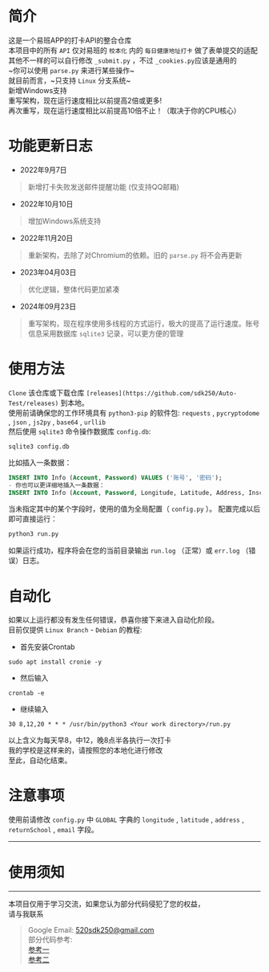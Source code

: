 # 简介
这是一个易班APP的打卡API的整合仓库<br>
本项目中的所有 `API` 仅对易班的 `校本化` 内的 `每日健康地址打卡` 做了表单提交的适配<br>
其他不一样的可以自行修改 `_submit.py` ，不过 `_cookies.py`应该是通用的<br>
~你可以使用 `parse.py` 来进行某些操作~<br>
就目前而言，~只支持 `Linux` 分支系统~ <br>
新增Windows支持<br>
重写架构，现在运行速度相比以前提高2倍或更多!<br>
再次重写，现在运行速度相比以前提高10倍不止！（取决于你的CPU核心）<br>

# 功能更新日志
- 2022年9月7日
> 新增打卡失败发送邮件提醒功能 (仅支持QQ邮箱)
- 2022年10月10日
> 增加Windows系统支持
- 2022年11月20日
> 重新架构，去除了对Chromium的依赖。旧的 `parse.py` 将不会再更新
- 2023年04月03日
> 优化逻辑，整体代码更加紧凑
- 2024年09月23日
> 重写架构，现在程序使用多线程的方式运行，极大的提高了运行速度。账号信息采用数据库 `sqlite3` 记录，可以更方便的管理

# 使用方法
`Clone` 该仓库或下载仓库 `[releases](https://github.com/sdk250/Auto-Test/releases)` 到本地。<br>
使用前请确保您的工作环境具有
`python3-pip` 的软件包: `requests` , `pycryptodome` , `json` ,
`js2py` , `base64` , `urllib` <br>
然后使用 `sqlite3` 命令操作数据库 `config.db`: <br>
```shell
sqlite3 config.db
```
比如插入一条数据：<br>
```sql
INSERT INTO Info (Account, Password) VALUES ('账号', '密码');
- 你也可以更详细地插入一条数据：
INSERT INTO Info (Account, Password, Longitude, Latitude, Address, Inschool, Email, Email_server, Server_key, Email_client) VALUES ('账号', '密码', 经度(例：100.123456), 维度(例：20.654321), '地址的文字表达', 是否返校(例：true), 邮件服务(例：false), '发件人', '发件人密钥', '收件人');
```
当未指定其中的某个字段时，使用的值为全局配置（ `config.py` ）。
配置完成以后即可直接运行：
```python
python3 run.py
```
如果运行成功，程序将会在您的当前目录输出 `run.log` （正常）或 `err.log` （错误）日志。<br>

# 自动化
如果以上运行都没有发生任何错误，恭喜你接下来进入自动化阶段。<br>
目前仅提供 `Linux Branch` - `Debian` 的教程:<br>
- 首先安装Crontab
```shell
sudo apt install cronie -y
```
- 然后输入<br>
```shell
crontab -e
```
- 继续输入<br>
```shell
30 8,12,20 * * * /usr/bin/python3 <Your work directory>/run.py
```
以上含义为每天早8，中12，晚8点半各执行一次打卡<br>
我的学校是这样来的，请按照您的本地化进行修改<br>
至此，自动化结束。<br>

# 注意事项
使用前请修改 `config.py` 中 `GLOBAL` 字典的 `longitude` , `latitude` , `address` , `returnSchool` , `email` 字段。<br>

---
# 使用须知
---
本项目仅用于学习交流，如果您认为部分代码侵犯了您的权益，<br>
请与我联系
> Google Email: 520sdk250@gmail.com<br>
部分代码参考: <br>
[参考一](https://www.programminghunter.com/article/39181948028/) <br>
[参考二](https://gitee.com/ye-qiuming/nnu_yiban)
